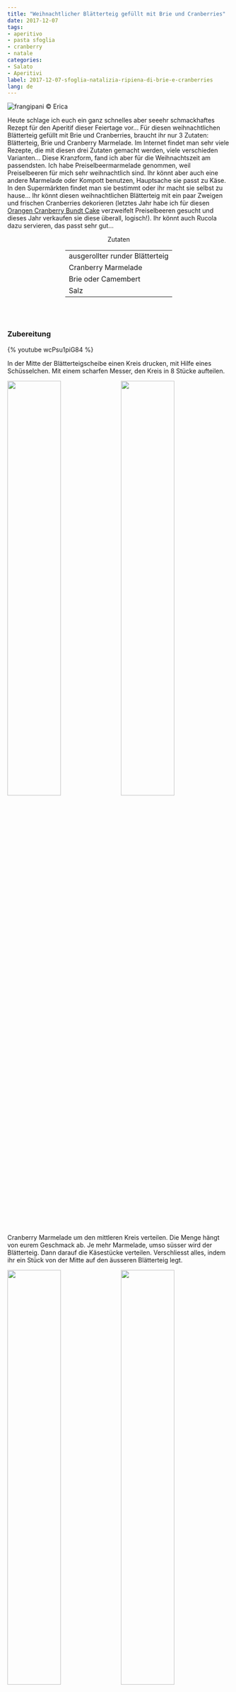 ```yaml
---
title: "Weihnachtlicher Blätterteig gefüllt mit Brie und Cranberries"
date: 2017-12-07
tags:
- aperitivo
- pasta sfoglia
- cranberry
- natale
categories:
- Salato
- Aperitivi
label: 2017-12-07-sfoglia-natalizia-ripiena-di-brie-e-cranberries
lang: de
---
```

![](../2017-12-07-sfoglia-natalizia-ripiena-di-brie-e-cranberries/header.jpg "frangipani © Erica")

Heute schlage ich euch ein ganz schnelles aber seeehr schmackhaftes Rezept für den Aperitif dieser Feiertage vor... Für diesen weihnachtlichen Blätterteig gefüllt mit Brie und Cranberries, braucht ihr nur 3 Zutaten: Blätterteig, Brie und Cranberry Marmelade. Im Internet findet man sehr viele Rezepte, die mit diesen drei Zutaten gemacht werden, viele verschieden Varianten... Diese Kranzform, fand ich aber für die Weihnachtszeit am passendsten. Ich habe Preiselbeermarmelade genommen, weil Preiselbeeren für mich sehr weihnachtlich sind. Ihr könnt aber auch eine andere Marmelade oder Kompott benutzen, Hauptsache sie passt zu Käse. In den Supermärkten findet man sie bestimmt oder ihr macht sie selbst zu hause... Ihr könnt diesen weihnachtlichen Blätterteig mit ein paar Zweigen und frischen Cranberries dekorieren (letztes Jahr habe ich für diesen <a href="https://frangipani.raiano.ch/2016-12-12-ciambella-arancia-e-cranberries-de/" target="_blank">Orangen Cranberry Bundt Cake</a> verzweifelt Preiselbeeren gesucht und dieses Jahr verkaufen sie diese überall, logisch!). Ihr könnt auch Rucola dazu servieren, das passt sehr gut...

<div id="wrapper" style="text-align: center">
  <div id="yourdiv" style="display: inline-block;">
    <div class="ingredients">
      <div class="ingredients-title">Zutaten</div>
           <table>
        <tbody>
          <tr>
            <td>ausgerollter runder Blätterteig</td>
          </tr>
          <tr>
            <td>Cranberry Marmelade</td>
          </tr>
          <tr>
            <td>Brie oder Camembert</td>
          </tr>
          <tr>
            <td>Salz</td>
          </tr>
        </tbody>
      </table>
      <br></br>
    </div>
  </div>
</div>


<h3>
  <font color="grey">
    <i class="fa-solid fa-gears"></i>
  </font> Zubereitung
</h3>

{% youtube wcPsu1piG84 %}

In der Mitte der Blätterteigscheibe einen Kreis drucken, mit Hilfe eines Schüsselchen. Mit einem scharfen Messer, den Kreis in 8 Stücke aufteilen.
<p>
  <div style="width: 100%; margin-bottom: 0">
    <img style="float: left; width: 49%; margin-right: 1%" src="../2017-12-07-sfoglia-natalizia-ripiena-di-brie-e-cranberries/cerchio.jpg" alt="" title="frangipani © Erica" />
    <img style="float: left; width: 49%; margin-left: 1%" src="../2017-12-07-sfoglia-natalizia-ripiena-di-brie-e-cranberries/stella.jpg" alt="" title="frangipani © Erica" />
    <div style="clear: both"></div>
  </div>
</p>

Cranberry Marmelade um den mittleren Kreis verteilen. Die Menge hängt von eurem Geschmack ab. Je mehr Marmelade, umso süsser wird der Blätterteig. Dann darauf die Käsestücke verteilen. Verschliesst alles, indem ihr ein Stück von der Mitte auf den äusseren Blätterteig legt.
<p>
  <div style="width: 100%; margin-bottom: 0">
    <img style="float: left; width: 49%; margin-right: 1%" src="../2017-12-07-sfoglia-natalizia-ripiena-di-brie-e-cranberries/chiudere.jpg" alt="" title="frangipani © Erica" />
    <img style="float: left; width: 49%; margin-left: 1%" src="../2017-12-07-sfoglia-natalizia-ripiena-di-brie-e-cranberries/teglia.jpg" alt="" title="frangipani © Erica" />
    <div style="clear: both"></div>
  </div>
</p>

Der weihnachtliche Blätterteig kommt für 20min in den vorgeheizten Ofen bei 210°C Ober- und Unterhitze oder bis der Blätterteig eine schöne Farbe hat. Salzen und sofort servieren, schön warm...
![](../2017-12-07-sfoglia-natalizia-ripiena-di-brie-e-cranberries/risultato1.jpg "frangipani © Erica")

![](../2017-12-07-sfoglia-natalizia-ripiena-di-brie-e-cranberries/risultato2.jpg "frangipani © Erica")

![](../2017-12-07-sfoglia-natalizia-ripiena-di-brie-e-cranberries/risultato3.jpg "frangipani © Erica")

![](../2017-12-07-sfoglia-natalizia-ripiena-di-brie-e-cranberries/risultato4.jpg "frangipani © Erica")

<h4>Buon appetito
  <font color="red">
    <i class="fa-regular fa-face-smile"></i>
  </font>
</h4>
